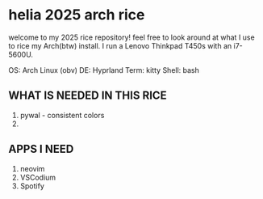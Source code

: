 # helia 2025 arch rice
welcome to my 2025 rice repository! feel free to look around at what I use to rice my Arch(btw) install.
I run a Lenovo Thinkpad T450s with an i7-5600U.

OS: Arch Linux (obv)
DE: Hyprland
Term: kitty
Shell: bash

## WHAT IS NEEDED IN THIS RICE
1) pywal - consistent colors
2)

## APPS I NEED
1) neovim
2) VSCodium
3) Spotify
